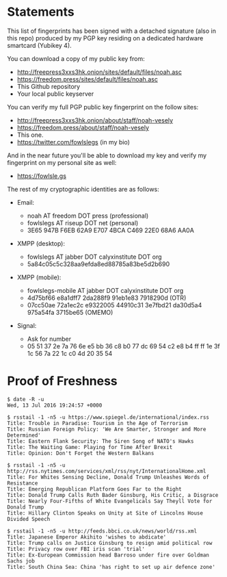 # Statements

This list of fingerprints has been signed with a detached signature (also in
this repo) produced by my PGP key residing on a dedicated hardware smartcard
(Yubikey 4).
 
You can download a copy of my public key from:

* http://freepress3xxs3hk.onion/sites/default/files/noah.asc
* https://freedom.press/sites/default/files/noah.asc
* This Github repository
* Your local public keyserver

You can verify my full PGP public key fingerprint on the follow sites:

* http://freepress3xxs3hk.onion/about/staff/noah-vesely
* https://freedom.press/about/staff/noah-vesely
* This one.
* https://twitter.com/fowlslegs (in my bio)

And in the near future you'll be able to download my key and verify my
fingerprint on my personal site as well:

* https://fowlsle.gs

The rest of my cryptographic identities are as follows:

* Email:
  * noah AT freedom DOT press (professional)
  * fowlslegs AT riseup DOT net (personal)
  * 3E65 947B F6EB 62A9 E707 4BCA C469 22E0 68A6 AA0A

* XMPP (desktop):
  * fowlslegs AT jabber DOT calyxinstitute DOT org
  * 5a84c05c5c328aa9efda8ed88785a83be5d2b690

* XMPP (mobile):
  * fowlslegs-mobile AT jabber DOT calyxinstitute DOT org
  * 4d75bf66 e8a1dff7 2da288f9 91eb1e83 7918290d (OTR)
  * 07cc50ae 72a1ec2c e9322005 44910c31 3e7fbd21 da30d5a4 975a54fa 3715be65
    (OMEMO)

* Signal:
  * Ask for number
  * 05 51 37 2e 7a 76 6e e5 bb 36 c8 b0 77 dc 69 54 c2 e8 b4 ff ff 1e 3f 1c 56 7a 22 1c c0 4d 20 35 54

# Proof of Freshness

```
$ date -R -u
Wed, 13 Jul 2016 19:24:57 +0000

$ rsstail -1 -n5 -u https://www.spiegel.de/international/index.rss
Title: Trouble in Paradise: Tourism in the Age of Terrorism
Title: Russian Foreign Policy: 'We Are Smarter, Stronger and More Determined'
Title: Eastern Flank Security: The Siren Song of NATO's Hawks
Title: The Waiting Game: Playing for Time After Brexit
Title: Opinion: Don't Forget the Western Balkans

$ rsstail -1 -n5 -u http://rss.nytimes.com/services/xml/rss/nyt/InternationalHome.xml
Title: For Whites Sensing Decline, Donald Trump Unleashes Words of Resistance
Title: Emerging Republican Platform Goes Far to the Right
Title: Donald Trump Calls Ruth Bader Ginsburg, His Critic, a Disgrace
Title: Nearly Four-Fifths of White Evangelicals Say Theyll Vote for Donald Trump
Title: Hillary Clinton Speaks on Unity at Site of Lincolns House Divided Speech

$ rsstail -1 -n5 -u http://feeds.bbci.co.uk/news/world/rss.xml
Title: Japanese Emperor Akihito 'wishes to abdicate'
Title: Trump calls on Justice Ginsburg to resign amid political row
Title: Privacy row over FBI iris scan 'trial'
Title: Ex-European Commission head Barroso under fire over Goldman Sachs job
Title: South China Sea: China 'has right to set up air defence zone'
```
